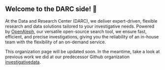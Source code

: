## Welcome to the DARC side! 👋

At the Data and Research Center (DARC), we deliver expert-driven, flexible research and data solutions tailored to your investigative needs. Powered by [OpenAleph](https://openaleph.org/), our versatile open-source search tool, we ensure fast, efficient, and precise investigations, giving you the reliability of an in-house team with the flexibility of an on-demand service.

This organization page will be updated soon. In the meantime, take a look at previous work we did at our predecessor Github organization [investigativedata](https://github.com/investigativedata).
